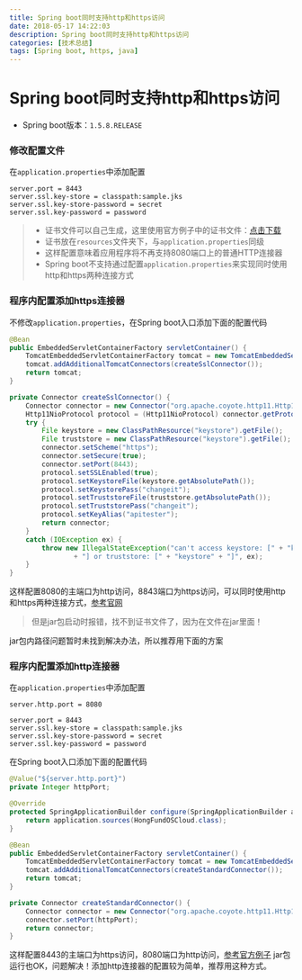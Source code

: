 ```yaml
---
title: Spring boot同时支持http和https访问
date: 2018-05-17 14:22:03
description: Spring boot同时支持http和https访问
categories: [技术总结]
tags: [Spring boot, https, java]
---
```


# **Spring boot同时支持http和https访问**
- Spring boot版本：`1.5.8.RELEASE`

### 修改配置文件
在`application.properties`中添加配置
```properties
server.port = 8443
server.ssl.key-store = classpath:sample.jks
server.ssl.key-store-password = secret
server.ssl.key-password = password
```
> - 证书文件可以自己生成，这里使用官方例子中的证书文件：[点击下载](https://github.com/spring-projects/spring-boot/raw/master/spring-boot-samples/spring-boot-sample-tomcat-multi-connectors/src/main/resources/sample.jks)
> - 证书放在`resources`文件夹下，与`application.properties`同级
> - 这样配置意味着应用程序将不再支持8080端口上的普通HTTP连接器
> - Spring boot不支持通过配置`application.properties`来实现同时使用http和https两种连接方式

### 程序内配置添加https连接器
不修改`application.properties`，在Spring boot入口添加下面的配置代码
```java
@Bean
public EmbeddedServletContainerFactory servletContainer() {
    TomcatEmbeddedServletContainerFactory tomcat = new TomcatEmbeddedServletContainerFactory();
    tomcat.addAdditionalTomcatConnectors(createSslConnector());
    return tomcat;
}

private Connector createSslConnector() {
    Connector connector = new Connector("org.apache.coyote.http11.Http11NioProtocol");
    Http11NioProtocol protocol = (Http11NioProtocol) connector.getProtocolHandler();
    try {
        File keystore = new ClassPathResource("keystore").getFile();
        File truststore = new ClassPathResource("keystore").getFile();
        connector.setScheme("https");
        connector.setSecure(true);
        connector.setPort(8443);
        protocol.setSSLEnabled(true);
        protocol.setKeystoreFile(keystore.getAbsolutePath());
        protocol.setKeystorePass("changeit");
        protocol.setTruststoreFile(truststore.getAbsolutePath());
        protocol.setTruststorePass("changeit");
        protocol.setKeyAlias("apitester");
        return connector;
    }
    catch (IOException ex) {
        throw new IllegalStateException("can't access keystore: [" + "keystore"
                + "] or truststore: [" + "keystore" + "]", ex);
    }
}
```
这样配置8080的主端口为http访问，8843端口为https访问，可以同时使用http和https两种连接方式，[参考官网](https://docs.spring.io/spring-boot/docs/1.5.8.RELEASE/reference/htmlsingle/#howto-enable-multiple-connectors-in-tomcat)
> 但是jar包启动时报错，找不到证书文件了，因为在文件在jar里面！

jar包内路径问题暂时未找到解决办法，所以推荐用下面的方案

### 程序内配置添加http连接器
在`application.properties`中添加配置
```properties
server.http.port = 8080

server.port = 8443
server.ssl.key-store = classpath:sample.jks
server.ssl.key-store-password = secret
server.ssl.key-password = password
```
在Spring boot入口添加下面的配置代码
```java
@Value("${server.http.port}")
private Integer httpPort;

@Override
protected SpringApplicationBuilder configure(SpringApplicationBuilder application) {
    return application.sources(HongFundOSCloud.class);
}

@Bean
public EmbeddedServletContainerFactory servletContainer() {
	TomcatEmbeddedServletContainerFactory tomcat = new TomcatEmbeddedServletContainerFactory();
	tomcat.addAdditionalTomcatConnectors(createStandardConnector());
	return tomcat;
}

private Connector createStandardConnector() {
	Connector connector = new Connector("org.apache.coyote.http11.Http11NioProtocol");
	connector.setPort(httpPort);
	return connector;
}
```
这样配置8443的主端口为https访问，8080端口为http访问，[参考官方例子](https://github.com/spring-projects/spring-boot/tree/v1.5.8.RELEASE/spring-boot-samples/spring-boot-sample-tomcat-multi-connectors)
jar包运行也OK，问题解决！添加http连接器的配置较为简单，推荐用这种方式。